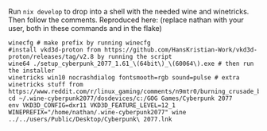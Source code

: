 
Run `nix develop` to drop into a shell with the needed wine and winetricks.
Then follow the comments. Reproduced here:
(replace nathan with your user, both in these commands and in the flake)
```
winecfg # make prefix by running winecfg
#install vkd3d-proton from https://github.com/HansKristian-Work/vkd3d-proton/releases/tag/v2.8 by running the script
wine64 ./setup_cyberpunk_2077_1.61_\(64bit\)_\(60064\).exe # then run the installer
winetricks win10 nocrashdialog fontsmooth=rgb sound=pulse # extra winetricks stuff from https://www.reddit.com/r/linux_gaming/comments/n9mtr0/burning_crusade_beta_classic_wine_errors/
cd ~/.wine-cyberpunk2077/dosdevices/c:/GOG Games/Cyberpunk 2077
env VKD3D_CONFIG=dxr11 VKD3D_FEATURE_LEVEL=12_1 WINEPREFIX="/home/nathan/.wine-cyberpunk2077" wine ../../users/Public/Desktop/Cyberpunk\ 2077.lnk 
```
